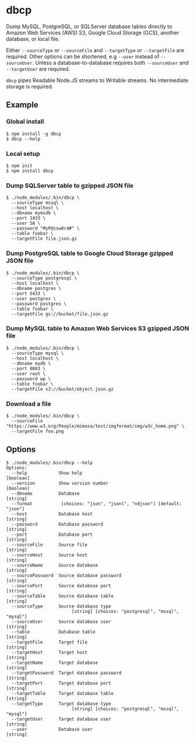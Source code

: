 # dbcp

Dump MySQL, PostgreSQL, or SQLServer database tables directly to Amazon Web Services (AWS) S3, Google Cloud Storage (GCS), another database, or local file.

Either `--sourceType` or `--sourceFile` and `--targetType` or `--targetFile` are required. Other options can be shortened, e.g `--user` instead of `--sourceUser`. Unless a database-to-database requires both `--sourceUser` and `--targetUser` are required.

`dbcp` pipes Readable Node.JS streams to Writable streams. No intermediate storage is required.

## Example

### Global install

```
$ npm install -g dbcp
$ dbcp --help
```

### Local setup

```
$ npm init
$ npm install dbcp
```

### Dump SQLServer table to gzipped JSON file

```
$ ./node_modules/.bin/dbcp \
  --sourceType mssql \
  --host localhost \
  --dbname mymsdb \
  --port 1433 \
  --user SA \
  --password "MyP@ssw0rd#" \
  --table foobar \
  --targetFile file.json.gz
```

### Dump PostgreSQL table to Google Cloud Storage gzipped JSON file

```
$ ./node_modules/.bin/dbcp \
  --sourceType postgresql \
  --host localhost \
  --dbname postgres \
  --port 5433 \
  --user postgres \
  --password postgres \
  --table foobar \
  --targetFile gs://bucket/file.json.gz
```

### Dump MySQL table to Amazon Web Services S3 gzipped JSON file

```
$ ./node_modules/.bin/dbcp \
  --sourceType mysql \
  --host localhost \
  --dbname mydb \
  --port 8083 \
  --user root \
  --password wp \
  --table foobar \
  --targetFile s3://bucket/object.json.gz
```

### Download a file

```
$ ./node_modules/.bin/dbcp \
  --sourceFile "https://www.w3.org/People/mimasa/test/imgformat/img/w3c_home.png" \
  --targetFile foo.png
```

## Options

```
$ ./node_modules/.bin/dbcp --help
Options:
  --help            Show help                                     [boolean]
  --version         Show version number                           [boolean]
  --dbname          Database                                       [string]
  --format           [choices: "json", "jsonl", "ndjson"] [default: "json"]
  --host            Database host                                  [string]
  --password        Database password                              [string]
  --port            Database port                                  [string]
  --sourceFile      Source file                                    [string]
  --sourceHost      Source host                                    [string]
  --sourceName      Source database                                [string]
  --sourcePassword  Source database password                       [string]
  --sourcePort      Source database port                           [string]
  --sourceTable     Source database table                          [string]
  --sourceType      Source database type
                         [string] [choices: "postgresql", "mssql", "mysql"]
  --sourceUser      Source database user                           [string]
  --table           Database table                                 [string]
  --targetFile      Target file                                    [string]
  --targetHost      Target host                                    [string]
  --targetName      Target database                                [string]
  --targetPassword  Target database password                       [string]
  --targetPort      Target database port                           [string]
  --targetTable     Target database table                          [string]
  --targetType      Target database type
                         [string] [choices: "postgresql", "mssql", "mysql"]
  --targetUser      Target database user                           [string]
  --user            Database user                                  [string]
```
